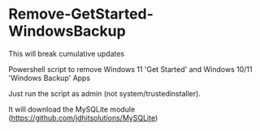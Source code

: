 # Remove-GetStarted-WindowsBackup

This will break cumulative updates

Powershell script to remove Windows 11 'Get Started' and Windows 10/11 'Windows Backup' Apps 

Just run the script as admin (not system/trustedinstaller).

It will download the MySQLite module (https://github.com/jdhitsolutions/MySQLite)
